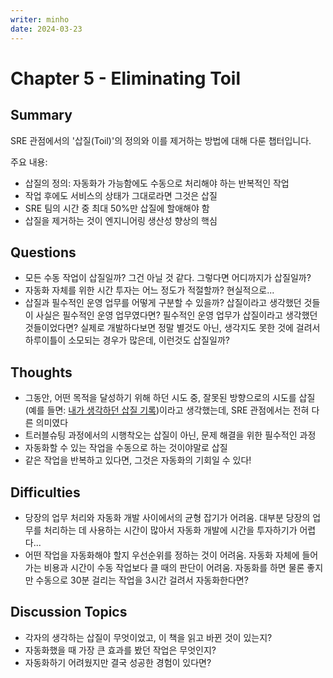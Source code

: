 ```yaml
---
writer: minho
date: 2024-03-23
---
```


# Chapter 5 - Eliminating Toil

## Summary
SRE 관점에서의 '삽질(Toil)'의 정의와 이를 제거하는 방법에 대해 다룬 챕터입니다.

주요 내용:
- 삽질의 정의: 자동화가 가능함에도 수동으로 처리해야 하는 반복적인 작업
- 작업 후에도 서비스의 상태가 그대로라면 그것은 삽질
- SRE 팀의 시간 중 최대 50%만 삽질에 할애해야 함
- 삽질을 제거하는 것이 엔지니어링 생산성 향상의 핵심

## Questions
- 모든 수동 작업이 삽질일까? 그건 아닐 것 같다. 그렇다면 어디까지가 삽질일까?
- 자동화 자체를 위한 시간 투자는 어느 정도가 적절할까? 현실적으로...
- 삽질과 필수적인 운영 업무를 어떻게 구분할 수 있을까? 삽질이라고 생각했던 것들이 사실은 필수적인 운영 업무였다면? 필수적인 운영 업무가 삽질이라고 생각했던 것들이었다면? 실제로 개발하다보면 정말 별것도 아닌, 생각지도 못한 것에 걸려서 하루이틀이 소모되는 경우가 많은데, 이런것도 삽질일까?

## Thoughts
- 그동안, 어떤 목적을 달성하기 위해 하던 시도 중, 잘못된 방향으로의 시도를 삽질(예를 들면: [내가 생각하던 삽질 기록](https://www.notion.so/personal-study-space/Dkation-POST-http-dkation-com-api-auth-callback-credentials-401-Unauthorized-7c80c34411134608bf41f76084d1335e?pvs=4))이라고 생각했는데, SRE 관점에서는 전혀 다른 의미였다
- 트러블슈팅 과정에서의 시행착오는 삽질이 아닌, 문제 해결을 위한 필수적인 과정
- 자동화할 수 있는 작업을 수동으로 하는 것이야말로 삽질
- 같은 작업을 반복하고 있다면, 그것은 자동화의 기회일 수 있다!

## Difficulties
- 당장의 업무 처리와 자동화 개발 사이에서의 균형 잡기가 어려움. 대부분 당장의 업무를 처리하는 데 사용하는 시간이 많아서 자동화 개발에 시간을 투자하기가 어렵다...
- 어떤 작업을 자동화해야 할지 우선순위를 정하는 것이 어려움. 자동화 자체에 들어가는 비용과 시간이 수동 작업보다 클 때의 판단이 어려움. 자동화를 하면 물론 좋지만 수동으로 30분 걸리는 작업을 3시간 걸려서 자동화한다면? 

## Discussion Topics
- 각자의 생각하는 삽질이 무엇이었고, 이 책을 읽고 바뀐 것이 있는지?
- 자동화했을 때 가장 큰 효과를 봤던 작업은 무엇인지?
- 자동화하기 어려웠지만 결국 성공한 경험이 있다면? 